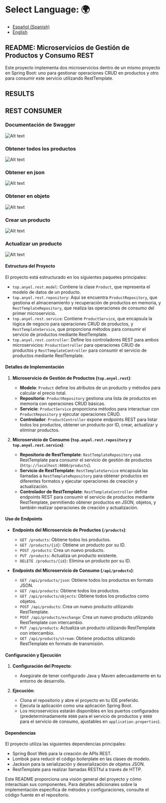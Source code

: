 # **Select Language:** 🌍
- [Español (Spanish)](README-es.md)
- [English](README.md)

## README: Microservicios de Gestión de Productos y Consumo REST

Este proyecto implementa dos microservicios dentro de un mismo proyecto en Spring Boot: uno para gestionar operaciones CRUD en productos y otro para consumir este servicio utilizando RestTemplate.

## RESULTS
## REST CONSUMER 
### Documentación de Swagger
![Alt text](docs/doc.PNG) 
### Obtener todos los productos
![Alt text](docs/getall.PNG) 
### Obtener en json
![Alt text](docs/json.PNG)
### Obtener en objeto
![Alt text](docs/objects.PNG)
### Crear un producto
![Alt text](docs/getall.PNG)
### Actualizar un producto
![Alt text](docs/put.PNG)

#### Estructura del Proyecto

El proyecto está estructurado en los siguientes paquetes principales:

- `top.anyel.rest.model`: Contiene la clase `Product`, que representa el modelo de datos de un producto.
- `top.anyel.rest.repository`: Aquí se encuentra `ProductRepository`, que gestiona el almacenamiento y recuperación de productos en memoria, y `RestTemplateRepository`, que realiza las operaciones de consumo del primer microservicio.
- `top.anyel.rest.service`: Contiene `ProductService`, que encapsula la lógica de negocio para operaciones CRUD de productos, y `RestTemplateService`, que proporciona métodos para consumir el servicio de productos mediante RestTemplate.
- `top.anyel.rest.controller`: Define los controladores REST para ambos microservicios: `ProductController` para operaciones CRUD de productos y `RestTemplateController` para consumir el servicio de productos mediante RestTemplate.

#### Detalles de Implementación

1. **Microservicio de Gestión de Productos (`top.anyel.rest`)**:
    - **Modelo**: `Product` define los atributos de un producto y métodos para calcular el precio total.
    - **Repositorio**: `ProductRepository` gestiona una lista de productos en memoria con operaciones CRUD básicas.
    - **Servicio**: `ProductService` proporciona métodos para interactuar con `ProductRepository` y ejecutar operaciones CRUD.
    - **Controlador**: `ProductController` expone endpoints REST para listar todos los productos, obtener un producto por ID, crear, actualizar y eliminar productos.

2. **Microservicio de Consumo (`top.anyel.rest.repository` y `top.anyel.rest.service`)**:
    - **Repositorio de RestTemplate**: `RestTemplateRepository` usa RestTemplate para consumir el servicio de gestión de productos (`http://localhost:8080/products`).
    - **Servicio de RestTemplate**: `RestTemplateService` encapsula las llamadas a `RestTemplateRepository` para obtener productos en diferentes formatos y ejecutar operaciones de creación y actualización.
    - **Controlador de RestTemplate**: `RestTemplateController` define endpoints REST para consumir el servicio de productos mediante RestTemplate, permitiendo obtener productos en JSON, objetos, y también realizar operaciones de creación y actualización.

#### Uso de Endpoints

- **Endpoints del Microservicio de Productos (`/products`)**:
    - `GET /products`: Obtiene todos los productos.
    - `GET /products/{id}`: Obtiene un producto por su ID.
    - `POST /products`: Crea un nuevo producto.
    - `PUT /products`: Actualiza un producto existente.
    - `DELETE /products/{id}`: Elimina un producto por su ID.

- **Endpoints del Microservicio de Consumo (`/api/products`)**:
    - `GET /api/products/json`: Obtiene todos los productos en formato JSON.
    - `GET /api/products`: Obtiene todos los productos.
    - `GET /api/products/objects`: Obtiene todos los productos como objetos.
    - `POST /api/products`: Crea un nuevo producto utilizando RestTemplate.
    - `POST /api/products/exchange`: Crea un nuevo producto utilizando RestTemplate con intercambio.
    - `PUT /api/products`: Actualiza un producto utilizando RestTemplate con intercambio.
    - `GET /api/products/stream`: Obtiene productos utilizando RestTemplate en formato de transmisión.

#### Configuración y Ejecución

1. **Configuración del Proyecto**:
    - Asegúrate de tener configurado Java y Maven adecuadamente en tu entorno de desarrollo.

2. **Ejecución**:
    - Clona el repositorio y abre el proyecto en tu IDE preferido.
    - Ejecuta la aplicación como una aplicación Spring Boot.
    - Los microservicios estarán disponibles en los puertos configurados (predeterminadamente `8080` para el servicio de productos y `8080` para el servicio de consumo, ajustables en `application.properties`).

#### Dependencias

El proyecto utiliza las siguientes dependencias principales:
- Spring Boot Web para la creación de APIs REST.
- Lombok para reducir el código boilerplate en las clases de modelo.
- Jackson para la serialización y deserialización de objetos JSON.
- RestTemplate para realizar llamadas RESTful a través de HTTP.

Este README proporciona una visión general del proyecto y cómo interactúan sus componentes. Para detalles adicionales sobre la implementación específica de métodos y configuraciones, consulte el código fuente en el repositorio.